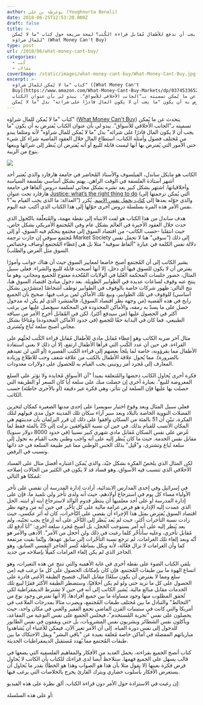 ```yaml
---
author: يوغرطة بن علي (Youghourta Benali)
date: 2018-06-25T12:53:20.000Z
draft: false
title: >-
  هل يجب أن ندفع للأطفال مُقابل قراءة الكُتب؟ لمحة سريعة حول كتاب "ما لا يُمكن
  للمال شراؤه" (What Money Can't Buy)
type: post
url: /2018/06/what-money-cant-buy/
categories:
  - كُتب
  - مقالات
coverImage: /static/images/what-money-cant-buy/What-Money-Cant-Buy.jpg
excerpt: >-
  كتاب "ما لا يُمكن للمال شراؤه" ([What Money Can't
  Buy](https://www.amazon.com/What-Money-Cant-Buy-Markets/dp/0374533652)) يتحدث
  عن ما يُمكن تسميته بـ"الجانب الأخلاقي للأسواق". يبدو لي بأن عنوان الكتاب
  يُفترض به أن يكون "ما يجب أن لا يكون المال قادرًا على شرائه" بدل "ما لا يُمكن
---
```

كتاب "ما لا يُمكن للمال شراؤه" ([What Money Can't Buy](https://www.amazon.com/What-Money-Cant-Buy-Markets/dp/0374533652)) يتحدث عن ما يُمكن تسميته بـ"الجانب الأخلاقي للأسواق". يبدو لي بأن عنوان الكتاب يُفترض به أن يكون "ما يجب أن لا يكون المال قادرًا على شرائه" بدل "ما لا يُمكن للمال شراؤه" لأنه ومثلما يبدو من مُختلف فصول وأمثلة الكتاب، استطاع المال خلال العقود الماضية شراء كل شيء حتى الأمور التي يُفترض بها أنها ليست قابلة للبيع أو أنه يُفترض أن يُنظر إلى شرائها وبيعها بنوع من الريبة.

![](/static/images/what-money-cant-buy/What-Money-Cant-Buy.jpg)

الكاتب هو مايكل ساندل، الفيلسوف والأستاذ المُحاضر في جامعة هارفارد والذي يُعتبر أحد أشهر أستاذة الفلسفة في الوقت الراهن، يهتم بشكل أساسي بفلسفة السياسة وأخلاقياتها. اشتهر بشكل كبير بعد نشره بشكل مجاني لسلسة دروس ألقاها في جامعة هارفارد تحت عنوان [Justice: what’s the right thing to do](https://www.youtube.com/watch?v=kBdfcR-8hEY\&list=PL30C13C91CFFEFEA6) (التي يُمكن ترجمتها إلى “العدالة: ما الذي يجب القيام به”؟) والذي حوّله بعدها إلى [كتاب يحمل نفس الاسم](https://www.amazon.com/Justice-Whats-Right-Thing-Do/dp/0374532508). يُكرر نفس الأمر هذه المرة بسلسلة دروس أخرى حوّلها إلى هذا الكتاب الذي أكتب عنه اليوم.

هدف ساندل من هذا الكتاب هو لفت الانتباه إلى نقطة مهمة، والمُتعلّقة بالتّحول الذي حدث خلال العقود الأخيرة في العالم بشكل عام وفي المُجتمع الأمريكي بشكل خاص، حيث انتقلنا -حسب الكاتب- من اقتصاد السوق إلى مجتمع يتحكم فيه السوق، أو إلى مُجتمع سوقي إن جازت ترجمة Market Society إلى ذلك (“سوقي" هنا لا تحمل نفس دلالة نفس الكلمة في عبارة "ألفاظ سوقية" مثلا بل هي إعطاء المُجتمع أوصاف وخصائص السوق مثل العرض والطلب).

يشير الكاتب إلى أن المُجتمع أصبح خاضعا لمعايير السوق حيث أن هناك جوانب وأمورًا يفترض أن لا يكون للسوق فيها أي دخل، إلا أنها أصبحت قابلة للبيع والشراء. فعلى سبيل المثال، حضور جلسات المحكمة العُليا في الولايات المُتّحدة مفتوح للجميع ومجاني، وهو ما ينتج عنه وقوف لساعات عديدة في الطوابير الطويلة. بعد دخول مبادئ اقتصاد السوق هنا، نتج التالي: ظهور شركات خاصة بالوقوف في الطوابير توظف أشخاصًا (متشرّدين بشكل أساسي) للوقوف في تلك الطوابير، وبيع تلك الأماكن لمن يرغب فيها. صحيح بأن الجميع رابح في هذه القضية (من وجهة نظر اقتصاد السوق)، فالمتشرد الذي لم يكن له مدخول حصل على ما يسدّ به رمقه، والأماكن المحدودة في المحكمة سيحصل عليها من يرغب أكثر في الحصول عليها (من سيدفع أكثر). لكن في المُقابل أُخرِج الأمر من سياقه الطبيعي، فما كان في البداية حقًا للجميع (في حدود الأماكن المحدودة) ومُتاحًا بشكل مجاني أصبح سلعة تُباع وتُشترى.

مثال آخر ضربه الكاتب وهو إعطاء مُقابل مادي للأطفال مُقابل قراءة الكُتب لحثّهم على القراءة. في حين أن عدد الكُتب التي قرأها الأطفال ارتفع، إلا أن ذلك لا يعني استفادة الأطفال مما يقرؤونه، خاصة لما يلجأ بعضهم إلى قراءة الكتب القصيرة (أو التي لن تفيدهم بالضرورة). مما يُحول علاقة الأطفال بالكتب من علاقة شغف وحب للاطلاع وزيادة المعارف إلى مُجرد أمر روتيني يجب القيام به للحصول على دولارات معدودات.

فكرة أخرى يُحاول الكاتب دحضها والمُتعلقة بمبدأ "أن الأسواق مُحايدة ولا تؤثر على السلع المعروضة للبيع". بعبارة أخرى إن حصلت منك على سلعة أيا كان السعر أو الطريقة التي حصلت بها عليها فإن السلعة لن تتأثر، وهي فكرة غير دقيقة (أو بالأحرى خاطئة) حسب الكاتب.

فعلى سبيل المثال وبعد وقوع اختيار سويسرا على إحدى مدنها الصغيرة كمكان لتخزين الفضلات النووية الخاصة بالبلاد وبعد سبر آراء سكان تلك المدينة حول مدى قبولهم لتلك الفكرة، تبيّن أن 51 بالمئة من السكان وافقوا على ذلك إن قرر البرلمان بأن مدينتهم هي المكان الأنسب للقيام بذلك. في حين أن نسبة المُوافقين نزلت إلى 25 بالمئة فقط لما عُرض على نفس السكان مُقابل مادي شهري كبير نسبيا (في حدود 8000 دولار سنويا) مقابل نفس الخدمة. حيث ما كان يُنظر إليه على أنه واجب وطني يجب القيام به تحول إلى سلعة تُباع وتشترى، و"قُتِل" بذلك الحس الوطني مما غير طبيعة السلعة في حد ذاتها وتسبب في الرفض.

لكن المثال الذي يلخصّ الفكرة بشكل جيّد، والذي يُمكن اعتباره أفضل مثال على الفساد الأخلاقي الذي تتسبب فيه الأسواق، وهو فساد قد لا يكون في الكثير من الحالات إصلاحه مُمكنًا هو التالي:

في إسرائيل وفي إحدى المدارس الابتدائية، أرادت إدارة المدرسة أن تقضي على تأخر الأولياء مساء كل يوم في استرجاع أولادهم، حيث أنه ولدى تأخر ولي تلميذ ما، فإن على إدارة المدرسة أو على أحد معلميها أن ينتظر قدوم الوالد لاسترجاع ابنه أو ابنته. الحل الذي عمدت إليه الإدارة هو فرض غرامة مالية على كل تأخّر. في حين أنه من وجهة نظر اقتصاد السوق يُفترض بمثل هذا الإجراء أن يقضي على التّأخرات، كان له أثر عكسي، حيث زادت نسبة التأخرات أكثر، حيث لم يُعد يُنظر إلى التّأخّر على أنه إزعاج يجب تجنّبه، ولم يعد يُنظر إليه على أنه أمر يستوجب الخجل، بل أصبح مُجرد سلعة أخرى: “أنا أدفع لك مُقابل تأخري، وعليه سأتأخّر كلما رغبت في ذلك ولن أخجل من الأمر". الأدهى والأمر هو أنّه وبعد إلغاء تلك الغرامات، لم ترجع نسبة التأخّرات إلى سابق عهدها، وإنّما بقيت مرتفعة كما وأن الغرامات لا تزال فعّالة، لأنه وبكل بساطة كُسر الحاجز النفسي السابق، وهو الحاجز الذي لم يكن إلغاء الغرامات كفيلًا بإصلاحه من جديد.

يلقي الكتاب الضوء على نقطة أخرى في غاية الأهمية والتي تنتج عن هذه التغيرات، وهو اتساع الهوة ما بين طبقات المُجتمع. فإن كان بإمكانك الحصول على كل ما ترغب فيه (من سلع ومما لا يفترض أن يكون سلعًا) مقابل المال، فتصبح الطبقة الأغنى قادرة على الحصول على كل ما تريد حتى ولو لم يكن أخلاقيًا، وستضطر الطبقة الأكثر فقرًا لبيع تلك الخدمات مقابل مبالغ مالية. يُشير الكاتب إلى أنه في حين لا تشترط الديمقراطية لكي تُحقق المطلوب منها وجود مساواة ما بين جميع أفرادها، إلا أنها تفترض وجود نوع من "التخالط" والتبادل ما بين مُختلف طبقات المُجتمع، ويضرب مثالا بمدرجات الملاعب في أمريكا والتي كانت في ستينيات القرن الماضي تجمع الفقير والغني في مكان واحد، حيث يحصلون على نفس "تجربة المُستخدم"، فيجلس الجميع على نفس النوعية من المقاعد، ويأكلون نفس الشطائر ويشربون نفس المشروبات، بل حتى ويقفون في نفس الطابور للدخول إلى نفس دورة المياه. إلى أن الأمر تغير الآن، فيمكن للأغنياء أن يُشاهدوا مبارياتهم المفضلة في أماكن خاصة مُغلقة بعيدة عن "باقي البشر" ويقل الاحتكاك ما بين طبقات المُجتمع مما يُهدد مُستقبل الديمقراطيات الحديثة.

كتاب أنصح الجميع بقراءته، يحمل العديد من الأفكار والمفاهيم الفلسفية التي يضعها في قالب يسهل على الجميع فهمها. ستلاحظ أيضا لدى قراءتك للكتاب بأن الكاتب لا يُحاول فرض فكرة بعينها (لا يقول مثلا بأن هذا هو الصواب وهذا هو الخطأ) بقدر ما يُحاول أن يستعرض الأفكار بأسلوب حضاري ويترك القارئ يخرج بالخلاصات التي يرغب فيها.

إن رغبت في الاستزادة حول الأمر دون قراءة الكتاب، ألق نظرة على هذه الفيديو:

أو على هذه السلسلة:
